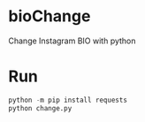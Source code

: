 # bioChange
Change Instagram BIO with python
# Run

```python
python -m pip install requests
python change.py
```
